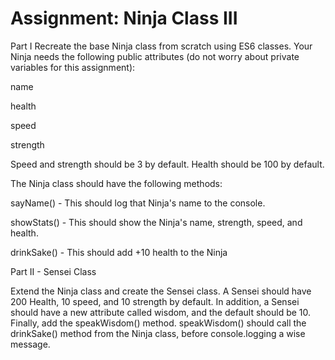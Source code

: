 # Assignment: Ninja Class III
Part I
Recreate the base Ninja class from scratch using ES6 classes. Your Ninja needs the following public attributes (do not worry about private variables for this assignment):

name

health

speed

strength

Speed and strength should be 3 by default. Health should be 100 by default.

The Ninja class should have the following methods:

sayName() - This should log that Ninja's name to the console.

showStats() - This should show the Ninja's name, strength, speed, and health.

drinkSake() - This should add +10 health to the Ninja

Part II - Sensei Class

Extend the Ninja class and create the Sensei class. A Sensei should have 200 Health, 10 speed, and 10 strength by default. In addition, a Sensei should have a new attribute called wisdom, and the default should be 10. Finally, add the speakWisdom() method. speakWisdom() should call the drinkSake() method from the Ninja class, before console.logging a wise message.
